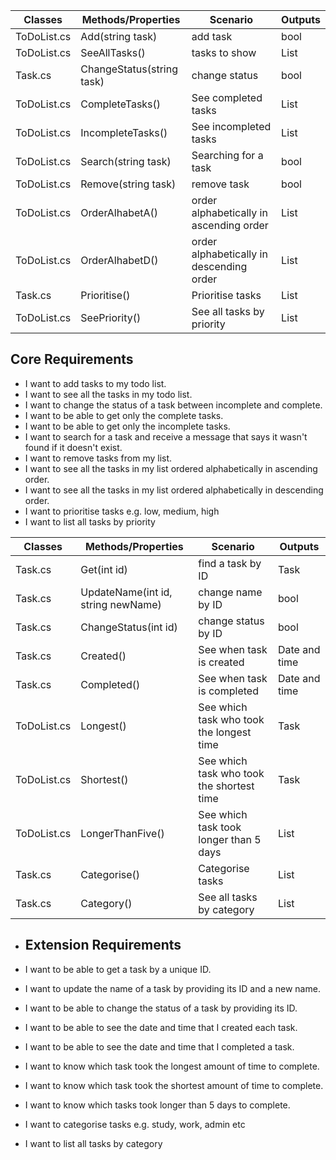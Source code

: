 | Classes         | Methods/Properties                                 | Scenario                        | Outputs          |
|-----------------|----------------------------------------------------|---------------------------------|------------------|
|ToDoList.cs		|Add(string task)									| add task						| bool	|
|ToDoList.cs		|SeeAllTasks()										| tasks to show					|List<Task>|
|Task.cs			|ChangeStatus(string task)										| change status					|bool	|
|ToDoList.cs		|CompleteTasks()									| See completed tasks			|List<Task>|
|ToDoList.cs		|IncompleteTasks()									| See incompleted tasks			|List<Task>|
|ToDoList.cs		|Search(string task)								| Searching for a task			|bool|
|ToDoList.cs		|Remove(string task)								| remove task					| bool	|
|ToDoList.cs		|OrderAlhabetA()									| order alphabetically in ascending order		| List<Task>	|
|ToDoList.cs		|OrderAlhabetD()									| order alphabetically in descending order		| List<Task>	|
|Task.cs			|Prioritise()										| Prioritise tasks								| List<Task>	|
|ToDoList.cs		|SeePriority()										| See all tasks by priority						| List<Task>	|






## Core Requirements

- I want to add tasks to my todo list.
- I want to see all the tasks in my todo list.
- I want to change the status of a task between incomplete and complete.
- I want to be able to get only the complete tasks.
- I want to be able to get only the incomplete tasks.
- I want to search for a task and receive a message that says it wasn't found if it doesn't exist.
- I want to remove tasks from my list.
- I want to see all the tasks in my list ordered alphabetically in ascending order.
- I want to see all the tasks in my list ordered alphabetically in descending order.
- I want to prioritise tasks e.g. low, medium, high
- I want to list all tasks by priority

| Classes         | Methods/Properties                                 | Scenario                        | Outputs          |
|-----------------|----------------------------------------------------|---------------------------------|------------------|
|Task.cs			|Get(int id)										| find a task by ID							| Task	|
|Task.cs			|UpdateName(int id, string newName) 				| change name by ID 						|bool|
|Task.cs			|ChangeStatus(int id)							| change status	by ID						|bool	|
|Task.cs			|Created()											| See when task is created 					|Date and time|
|Task.cs			|Completed()										| See when task is completed				|Date and time|
|ToDoList.cs		|Longest()											| See which task who took the longest time	|Task|
|ToDoList.cs		|Shortest()											| See which task who took the shortest time	| Task	|
|ToDoList.cs		|LongerThanFive()									| See which task took longer than 5 days	| List<Task>	|
|Task.cs			|Categorise()										| Categorise tasks							| List<Task>	|
|Task.cs			|Category()											| See all tasks by category					| List<Task>	|






- ## Extension Requirements

- I want to be able to get a task by a unique ID.
- I want to update the name of a task by providing its ID and a new name.
- I want to be able to change the status of a task by providing its ID.
- I want to be able to see the date and time that I created each task.
- I want to be able to see the date and time that I completed a task.
- I want to know which task took the longest amount of time to complete.
- I want to know which task took the shortest amount of time to complete.
- I want to know which tasks took longer than 5 days to complete.
- I want to categorise tasks e.g. study, work, admin etc
- I want to list all tasks by category

